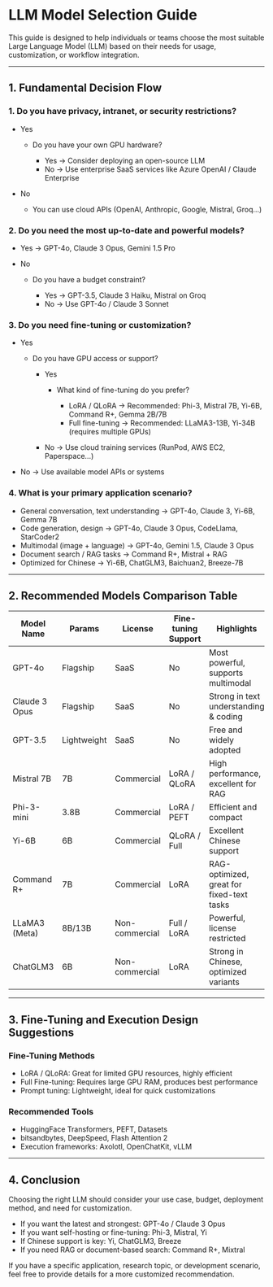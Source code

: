 # LLM Model Selection Guide

This guide is designed to help individuals or teams choose the most suitable Large Language Model (LLM) based on their needs for usage, customization, or workflow integration.

---

## 1. Fundamental Decision Flow

### 1. Do you have privacy, intranet, or security restrictions?

* Yes

  * Do you have your own GPU hardware?

    * Yes → Consider deploying an open-source LLM
    * No → Use enterprise SaaS services like Azure OpenAI / Claude Enterprise
* No

  * You can use cloud APIs (OpenAI, Anthropic, Google, Mistral, Groq...)

### 2. Do you need the most up-to-date and powerful models?

* Yes → GPT-4o, Claude 3 Opus, Gemini 1.5 Pro
* No

  * Do you have a budget constraint?

    * Yes → GPT-3.5, Claude 3 Haiku, Mistral on Groq
    * No → Use GPT-4o / Claude 3 Sonnet

### 3. Do you need fine-tuning or customization?

* Yes

  * Do you have GPU access or support?

    * Yes

      * What kind of fine-tuning do you prefer?

        * LoRA / QLoRA → Recommended: Phi-3, Mistral 7B, Yi-6B, Command R+, Gemma 2B/7B
        * Full fine-tuning → Recommended: LLaMA3-13B, Yi-34B (requires multiple GPUs)
    * No → Use cloud training services (RunPod, AWS EC2, Paperspace...)
* No → Use available model APIs or systems

### 4. What is your primary application scenario?

* General conversation, text understanding → GPT-4o, Claude 3, Yi-6B, Gemma 7B
* Code generation, design → GPT-4o, Claude 3 Opus, CodeLlama, StarCoder2
* Multimodal (image + language) → GPT-4o, Gemini 1.5, Claude 3 Opus
* Document search / RAG tasks → Command R+, Mistral + RAG
* Optimized for Chinese → Yi-6B, ChatGLM3, Baichuan2, Breeze-7B

---

## 2. Recommended Models Comparison Table

| Model Name    | Params      | License        | Fine-tuning Support | Highlights                                |
| ------------- | ----------- | -------------- | ------------------- | ----------------------------------------- |
| GPT-4o        | Flagship    | SaaS           | No                  | Most powerful, supports multimodal        |
| Claude 3 Opus | Flagship    | SaaS           | No                  | Strong in text understanding & coding     |
| GPT-3.5       | Lightweight | SaaS           | No                  | Free and widely adopted                   |
| Mistral 7B    | 7B          | Commercial     | LoRA / QLoRA        | High performance, excellent for RAG       |
| Phi-3-mini    | 3.8B        | Commercial     | LoRA / PEFT         | Efficient and compact                     |
| Yi-6B         | 6B          | Commercial     | QLoRA / Full        | Excellent Chinese support                 |
| Command R+    | 7B          | Commercial     | LoRA                | RAG-optimized, great for fixed-text tasks |
| LLaMA3 (Meta) | 8B/13B      | Non-commercial | Full / LoRA         | Powerful, license restricted              |
| ChatGLM3      | 6B          | Non-commercial | LoRA                | Strong in Chinese, optimized variants     |

---

## 3. Fine-Tuning and Execution Design Suggestions

### Fine-Tuning Methods

* LoRA / QLoRA: Great for limited GPU resources, highly efficient
* Full Fine-tuning: Requires large GPU RAM, produces best performance
* Prompt tuning: Lightweight, ideal for quick customizations

### Recommended Tools

* HuggingFace Transformers, PEFT, Datasets
* bitsandbytes, DeepSpeed, Flash Attention 2
* Execution frameworks: Axolotl, OpenChatKit, vLLM

---

## 4. Conclusion

Choosing the right LLM should consider your use case, budget, deployment method, and need for customization.

* If you want the latest and strongest: GPT-4o / Claude 3 Opus
* If you want self-hosting or fine-tuning: Phi-3, Mistral, Yi
* If Chinese support is key: Yi, ChatGLM3, Breeze
* If you need RAG or document-based search: Command R+, Mixtral

If you have a specific application, research topic, or development scenario, feel free to provide details for a more customized recommendation.
